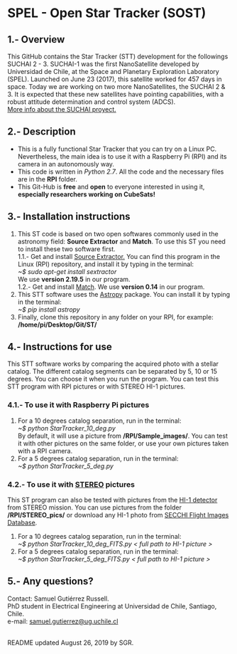 # SPEL - Open Star Tracker (SOST)

## 1.- Overview

This GitHub contains the Star Tracker (STT) development for the followings SUCHAI 2 - 3. 
SUCHAI-1 was the first NanoSatellite developed by Universidad de Chile, at the 
Space and Planetary Exploration Laboratory (SPEL). Launched on June 23 (2017), 
this satellite worked for 457 days in space. Today we are working on two more NanoSatellites, the SUCHAI 2 & 3.
It is expected that these new satellites have pointing capabilities, with a robust attitude determination and control system (ADCS). <br />
[More info about the SUCHAI proyect.](http://spel.ing.uchile.cl)

## 2.- Description

- This is a fully functional Star Tracker that you can try on a Linux PC. Nevertheless, the main idea is to use it with a Raspberry Pi (RPI) and its camera in an autonomously way.
- This code is written in _Python 2.7_. All the code and the necessary files are in the __RPI__ folder.
- This Git-Hub is __free__ and __open__ to everyone interested in using it, __especially researchers working on CubeSats!__

## 3.- Installation instructions

1. This ST code is based on two open softwares commonly used in the astronomy field: __Source Extractor__ and __Match__. To use this ST you need to install these two software first.<br />
    1.1.- Get and install [Source Extractor.](https://www.astromatic.net/software/sextractor) 
You can find this program in the Linux (RPI) repository, and install it by typing in the terminal: <br />
_~$ sudo apt-get install sextractor_ <br />
We use __version 2.19.5__ in our program. <br />
    1.2.- Get and install [Match](http://spiff.rit.edu/match/). We use __version 0.14__ in our program.
2. This STT software uses the [Astropy](http://www.astropy.org) package. You can install it by typing in the terminal: <br />
_~$ pip install astropy_
3. Finally, clone this repository in any folder on your RPI, for example: __/home/pi/Desktop/Git/ST/__

## 4.- Instructions for use

This STT software works by comparing the acquired photo with a stellar catalog. The different catalog segments can be separated by 5, 10 or 15 degrees. You can choose it when you run the program. You can test this STT program with RPI pictures or with STEREO HI-1 pictures.

### 4.1.- To use it with Raspberry Pi pictures

1. For a 10 degrees catalog separation, run in the terminal: <br />
_~$ python StarTracker_10_deg.py_ <br />
By default, it will use a picture from __/RPI/Sample_images/__. You can test it with other pictures on the same folder, or use your own pictures taken with a RPI camera.
2. For a 5 degrees catalog separation, run in the terminal: <br />
_~$ python StarTracker_5_deg.py_

### 4.2.- To use it with [STEREO](https://stereo.gsfc.nasa.gov/) pictures

This ST program can also be tested with pictures from the [HI-1 detector](http://www.stereo.rl.ac.uk/) from STEREO mission. You can use pictures from the folder __/RPI/STEREO_pics/__ or download any HI-1 photo from [SECCHI Flight Images Database](https://secchi.nrl.navy.mil/cgi-bin/swdbi/secchi_flight/images/form).<br />
1. For a 10 degrees catalog separation, run in the terminal: <br />
_~$ python StarTracker_10_deg_FITS.py < full path to HI-1 picture >_ <br />
2. For a 5 degrees catalog separation, run in the terminal: <br />
_~$ python StarTracker_5_deg_FITS.py < full path to HI-1 picture >_

## 5.- Any questions?

Contact: Samuel Gutiérrez Russell. <br />
PhD student in Electrical Engineering at Universidad de Chile, Santiago, Chile. <br />
e-mail: samuel.gutierrez@ug.uchile.cl

<br />
README updated August 26, 2019 by SGR.
